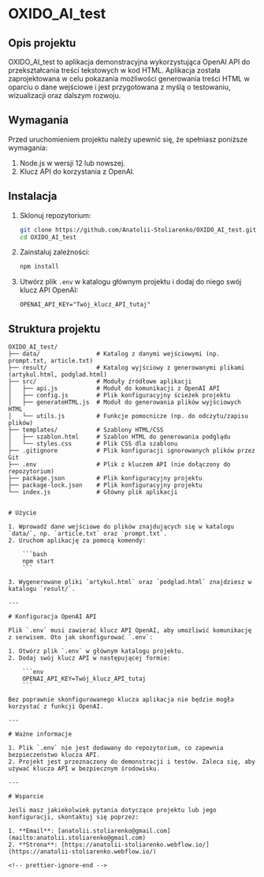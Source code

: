 <!-- prettier-ignore-start -->

# OXIDO_AI_test

## Opis projektu

OXIDO_AI_test to aplikacja demonstracyjna wykorzystująca OpenAI API do przekształcania treści tekstowych w kod HTML. Aplikacja została zaprojektowana w celu pokazania możliwości generowania treści HTML w oparciu o dane wejściowe i jest przygotowana z myślą o testowaniu, wizualizacji oraz dalszym rozwoju.

## Wymagania

Przed uruchomieniem projektu należy upewnić się, że spełniasz poniższe wymagania:

1. Node.js w wersji 12 lub nowszej.
2. Klucz API do korzystania z OpenAI.

## Instalacja

1. Sklonuj repozytorium:

   ```bash
   git clone https://github.com/Anatolii-Stoliarenko/OXIDO_AI_test.git
   cd OXIDO_AI_test
   ```

2. Zainstaluj zależności:

   ```bash
   npm install
   ```

3. Utwórz plik `.env` w katalogu głównym projektu i dodaj do niego swój klucz API OpenAI:

   ```env
   OPENAI_API_KEY="Twój_klucz_API_tutaj"
   ```

## Struktura projektu

```plaintext
OXIDO_AI_test/
├── data/                # Katalog z danymi wejściowymi (np. prompt.txt, article.txt)
├── result/              # Katalog wyjściowy z generowanymi plikami (artykul.html, podglad.html)
├── src/                 # Moduły źródłowe aplikacji
│   ├── api.js           # Moduł do komunikacji z OpenAI API
│   ├── config.js        # Plik konfiguracyjny ścieżek projektu
│   ├── generateHTML.js  # Moduł do generowania plików wyjściowych HTML
│   └── utils.js         # Funkcje pomocnicze (np. do odczytu/zapisu plików)
├── templates/           # Szablony HTML/CSS
│   ├── szablon.html     # Szablon HTML do generowania podglądu
│   └── styles.css       # Plik CSS dla szablonu
├── .gitignore           # Plik konfiguracji ignorowanych plików przez Git
├── .env                 # Plik z kluczem API (nie dołączony do repozytorium)
├── package.json         # Plik konfiguracyjny projektu
├── package-lock.json    # Plik konfiguracyjny projektu
└── index.js             # Główny plik aplikacji


# Użycie

1. Wprowadź dane wejściowe do plików znajdujących się w katalogu `data/`, np. `article.txt` oraz `prompt.txt`.
2. Uruchom aplikację za pomocą komendy:

    ```bash
    npm start
    ```

3. Wygenerowane pliki `artykul.html` oraz `podglad.html` znajdziesz w katalogu `result/`.

---

# Konfiguracja OpenAI API

Plik `.env` musi zawierać klucz API OpenAI, aby umożliwić komunikację z serwisem. Oto jak skonfigurować `.env`:

1. Otwórz plik `.env` w głównym katalogu projektu.
2. Dodaj swój klucz API w następującej formie:

    ```env
    OPENAI_API_KEY=Twój_klucz_API_tutaj
    ```

Bez poprawnie skonfigurowanego klucza aplikacja nie będzie mogła korzystać z funkcji OpenAI.

---

# Ważne informacje

1. Plik `.env` nie jest dodawany do repozytorium, co zapewnia bezpieczeństwo klucza API.
2. Projekt jest przeznaczony do demonstracji i testów. Zaleca się, aby używać klucza API w bezpiecznym środowisku.

---

# Wsparcie

Jeśli masz jakiekolwiek pytania dotyczące projektu lub jego konfiguracji, skontaktuj się poprzez:

1. **Email**: [anatolii.stoliarenko@gmail.com](mailto:anatolii.stoliarenko@gmail.com)
2. **Strona**: [https://anatolii-stoliarenko.webflow.io/](https://anatolii-stoliarenko.webflow.io/)

<!-- prettier-ignore-end -->
